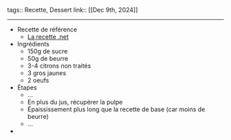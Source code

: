 tags:: Recette, Dessert
link::
[[Dec 9th, 2024]]
***

- Recette de référence
	- [La recette .net](https://larecette.net/lemon-curd-celebre-recette-anglaise/)
- Ingrédients
	- 150g de sucre
	- 50g de beurre
	- 3-4 citrons non traités
	- 3 gros jaunes
	- 2 oeufs
- Étapes
	- ...
	- En plus du jus, récupérer la pulpe
	- Épaississement plus long que la recette de base (car moins de beurre)
	- ...
-